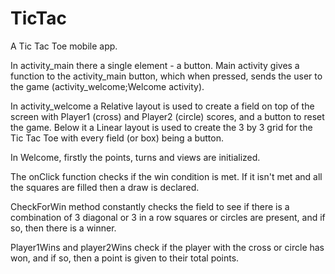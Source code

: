 # TicTac
A Tic Tac Toe mobile app.

In activity_main there a single element - a button.
Main activity gives a function to the activity_main button, which when pressed, sends the user to the game (activity_welcome;Welcome activity).

In activity_welcome a Relative layout is used to create a field on top of the screen with Player1 (cross) and Player2 (circle) scores,
and a button to reset the game. Below it a Linear layout is used to create the 3 by 3 grid for the Tic Tac Toe with every field (or box) being
a button.

In Welcome, firstly the points, turns and views are initialized.

The onClick function checks if the win condition is met. If it isn't met and all the squares are filled then a draw is declared.

CheckForWin method constantly checks the field to see if there is a combination of 3 diagonal or 3 in a row squares or circles are present, and if so, then there is a winner.

Player1Wins and player2Wins check if the player with the cross or circle has won, and if so, then a point is given to their total points.
